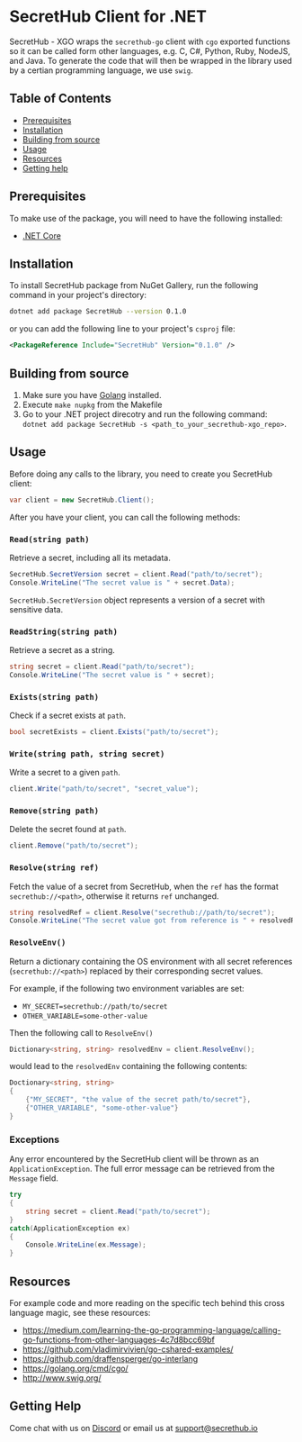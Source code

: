 # SecretHub Client for .NET

SecretHub - XGO wraps the `secrethub-go` client with `cgo` exported functions so it can be called form other languages, e.g. C, C#, Python, Ruby, NodeJS, and Java. To generate the code that will then be wrapped in the library used by a certian programming language, we use `swig`.

## Table of Contents
 - [Prerequisites](#prerequisites)
 - [Installation](#installation)
 - [Building from source](#building-from-source)
 - [Usage](#usage)
 - [Resources](#resources)
 - [Getting help](#getting-help)

## Prerequisites
To make use of the package, you will need to have the following installed:
 - [.NET Core](https://docs.microsoft.com/en-gb/dotnet/core/install/)

## Installation

To install SecretHub package from NuGet Gallery, run the following command in your project's directory: 
```bash
dotnet add package SecretHub --version 0.1.0
```
or you can add the following line to your project's `csproj` file:
```xml
<PackageReference Include="SecretHub" Version="0.1.0" />
```

## Building from source 
1. Make sure you have [Golang](https://golang.org/doc/install) installed.
1. Execute `make nupkg` from the Makefile
1. Go to your .NET project direcotry and run the following command: `dotnet add package SecretHub -s <path_to_your_secrethub-xgo_repo>`.

## Usage
Before doing any calls to the library, you need to create you SecretHub client:
```csharp
var client = new SecretHub.Client();
```

After you have your client, you can call the following methods:

### `Read(string path)`
Retrieve a secret, including all its metadata.
```csharp
SecretHub.SecretVersion secret = client.Read("path/to/secret");
Console.WriteLine("The secret value is " + secret.Data);
```
`SecretHub.SecretVersion` object represents a version of a secret with sensitive data.

### `ReadString(string path)`
Retrieve a secret as a string.
 ```csharp
 string secret = client.Read("path/to/secret");
 Console.WriteLine("The secret value is " + secret);
 ```

### `Exists(string path)`
Check if a secret exists at `path`.
```csharp
bool secretExists = client.Exists("path/to/secret");
```

### `Write(string path, string secret)`
Write a secret to a given `path`.
```csharp
client.Write("path/to/secret", "secret_value");
```

### `Remove(string path)`
Delete the secret found at `path`.
```csharp
client.Remove("path/to/secret");
```

### `Resolve(string ref)`
Fetch the value of a secret from SecretHub, when the `ref` has the format `secrethub://<path>`, otherwise it returns `ref` unchanged.
```csharp
string resolvedRef = client.Resolve("secrethub://path/to/secret");
Console.WriteLine("The secret value got from reference is " + resolvedRef);
```

### `ResolveEnv()`
Return a dictionary containing the OS environment with all secret references (`secrethub://<path>`) replaced by their corresponding secret values.

For example, if the following two environment variables are set:
 - `MY_SECRET=secrethub://path/to/secret`
 - `OTHER_VARIABLE=some-other-value`

Then the following call to `ResolveEnv()`
```csharp
Dictionary<string, string> resolvedEnv = client.ResolveEnv();
```

would lead to the `resolvedEnv` containing the following contents:
```csharp
Doctionary<string, string>
{
    {"MY_SECRET", "the value of the secret path/to/secret"},
    {"OTHER_VARIABLE", "some-other-value"}
}
```

### Exceptions
Any error encountered by the SecretHub client will be thrown as an `ApplicationException`. The full error message can be retrieved from the `Message` field.
```csharp
try 
{
	string secret = client.Read("path/to/secret");
} 
catch(ApplicationException ex)
{
	Console.WriteLine(ex.Message);
}
```

## Resources

For example code and more reading on the specific tech behind this cross language magic, see these resources:

- https://medium.com/learning-the-go-programming-language/calling-go-functions-from-other-languages-4c7d8bcc69bf
- https://github.com/vladimirvivien/go-cshared-examples/
- https://github.com/draffensperger/go-interlang
- https://golang.org/cmd/cgo/
- http://www.swig.org/

## Getting Help

Come chat with us on [Discord](https://discord.gg/EQcE87s) or email us at [support@secrethub.io](mailto:support@secrethub.io)
